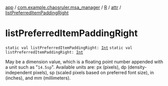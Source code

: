 [app](../../../index.md) / [com.example.chaosruler.msa_manager](../../index.md) / [R](../index.md) / [attr](index.md) / [listPreferredItemPaddingRight](.)

# listPreferredItemPaddingRight

`static val listPreferredItemPaddingRight: `[`Int`](https://kotlinlang.org/api/latest/jvm/stdlib/kotlin/-int/index.html)
`static val listPreferredItemPaddingRight: `[`Int`](https://kotlinlang.org/api/latest/jvm/stdlib/kotlin/-int/index.html)

May be a dimension value, which is a floating point number appended with a unit such as "`14.5sp`". Available units are: px (pixels), dp (density-independent pixels), sp (scaled pixels based on preferred font size), in (inches), and mm (millimeters).


